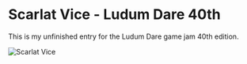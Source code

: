 # Scarlat Vice - Ludum Dare 40th
This is my unfinished entry for the Ludum Dare game jam 40th edition. 

![Scarlat Vice](https://static.jam.vg/raw/549/3/z/a0e9.gif)

